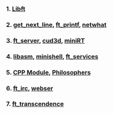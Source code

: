 

### 1. [Libft](_posts/libft.md)
### 2. [get_next_line](_posts/get_next_line.md), [ft_printf](_posts/2020-4-21-ft_printf.md), [netwhat](_posts/netwhat.md)
### 3. [ft_server](_posts/ft_server.md), [cud3d](_posts/cub3d.md), [miniRT](_posts/miniRT.md)
### 4. [libasm](_posts/libasm), [minishell](minishell), [ft_services](ft_services)
### 5. [CPP Module](CPP_Module), [Philosophers](Philosophers)
### 6. [ft_irc](ft_irc), [webser](webser)
### 7. [ft_transcendence](ft_transcendence)
